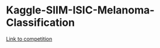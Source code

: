 # Kaggle-SIIM-ISIC-Melanoma-Classification
[Link to competition](https://www.kaggle.com/c/siim-isic-melanoma-classification/overview)

